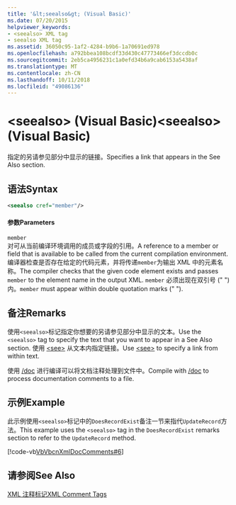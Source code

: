 ```yaml
---
title: '&lt;seealso&gt; (Visual Basic)'
ms.date: 07/20/2015
helpviewer_keywords:
- <seealso> XML tag
- seealso XML tag
ms.assetid: 36050c95-1af2-4284-b9b6-1a70691ed978
ms.openlocfilehash: a792bbea108bcdf33d430c47773466ef3dccdb0c
ms.sourcegitcommit: 2eb5ca4956231c1a0efd34b6a9cab6153a5438af
ms.translationtype: MT
ms.contentlocale: zh-CN
ms.lasthandoff: 10/11/2018
ms.locfileid: "49086136"
---
```

# <a name="ltseealsogt-visual-basic"></a><span data-ttu-id="54e1a-102">&lt;seealso&gt; (Visual Basic)</span><span class="sxs-lookup"><span data-stu-id="54e1a-102">&lt;seealso&gt; (Visual Basic)</span></span>
<span data-ttu-id="54e1a-103">指定的另请参见部分中显示的链接。</span><span class="sxs-lookup"><span data-stu-id="54e1a-103">Specifies a link that appears in the See Also section.</span></span>  
  
## <a name="syntax"></a><span data-ttu-id="54e1a-104">语法</span><span class="sxs-lookup"><span data-stu-id="54e1a-104">Syntax</span></span>  
  
```xml  
<seealso cref="member"/>  
```  
  
#### <a name="parameters"></a><span data-ttu-id="54e1a-105">参数</span><span class="sxs-lookup"><span data-stu-id="54e1a-105">Parameters</span></span>  
 `member`  
 <span data-ttu-id="54e1a-106">对可从当前编译环境调用的成员或字段的引用。</span><span class="sxs-lookup"><span data-stu-id="54e1a-106">A reference to a member or field that is available to be called from the current compilation environment.</span></span> <span data-ttu-id="54e1a-107">编译器检查是否存在给定的代码元素，并将传递`member`为输出 XML 中的元素名称。</span><span class="sxs-lookup"><span data-stu-id="54e1a-107">The compiler checks that the given code element exists and passes `member` to the element name in the output XML.</span></span> <span data-ttu-id="54e1a-108">`member` 必须出现在双引号 (" ") 内。</span><span class="sxs-lookup"><span data-stu-id="54e1a-108">`member` must appear within double quotation marks (" ").</span></span>  
  
## <a name="remarks"></a><span data-ttu-id="54e1a-109">备注</span><span class="sxs-lookup"><span data-stu-id="54e1a-109">Remarks</span></span>  
 <span data-ttu-id="54e1a-110">使用`<seealso>`标记指定你想要的另请参见部分中显示的文本。</span><span class="sxs-lookup"><span data-stu-id="54e1a-110">Use the `<seealso>` tag to specify the text that you want to appear in a See Also section.</span></span> <span data-ttu-id="54e1a-111">使用 [\<see>](../../../visual-basic/language-reference/xmldoc/see.md) 从文本内指定链接。</span><span class="sxs-lookup"><span data-stu-id="54e1a-111">Use [\<see>](../../../visual-basic/language-reference/xmldoc/see.md) to specify a link from within text.</span></span>  
  
 <span data-ttu-id="54e1a-112">使用 [/doc](../../../visual-basic/reference/command-line-compiler/doc.md) 进行编译可以将文档注释处理到文件中。</span><span class="sxs-lookup"><span data-stu-id="54e1a-112">Compile with [/doc](../../../visual-basic/reference/command-line-compiler/doc.md) to process documentation comments to a file.</span></span>  
  
## <a name="example"></a><span data-ttu-id="54e1a-113">示例</span><span class="sxs-lookup"><span data-stu-id="54e1a-113">Example</span></span>  
 <span data-ttu-id="54e1a-114">此示例使用`<seealso>`标记中的`DoesRecordExist`备注一节来指代`UpdateRecord`方法。</span><span class="sxs-lookup"><span data-stu-id="54e1a-114">This example uses the `<seealso>` tag in the `DoesRecordExist` remarks section to refer to the `UpdateRecord` method.</span></span>  
  
 [!code-vb[VbVbcnXmlDocComments#6](../../../visual-basic/language-reference/xmldoc/codesnippet/VisualBasic/seealso_1.vb)]  
  
## <a name="see-also"></a><span data-ttu-id="54e1a-115">请参阅</span><span class="sxs-lookup"><span data-stu-id="54e1a-115">See Also</span></span>  
 [<span data-ttu-id="54e1a-116">XML 注释标记</span><span class="sxs-lookup"><span data-stu-id="54e1a-116">XML Comment Tags</span></span>](../../../visual-basic/language-reference/xmldoc/index.md)
